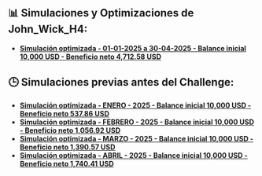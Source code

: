 ## 📊 Simulaciones y Optimizaciones de John_Wick_H4: 

- **[Simulación optimizada - 01-01-2025 a 30-04-2025 - Balance inicial 10,000 USD - Beneficio neto 4,712.58 USD](README01.md)**

## 🕒 Simulaciones previas antes del Challenge:

- **[Simulación optimizada - ENERO - 2025 - Balance inicial 10,000 USD - Beneficio neto 537.86 USD](README02.md)**
- **[Simulación optimizada - FEBRERO - 2025 - Balance inicial 10,000 USD - Beneficio neto 1,056.92 USD](README03.md)**
- **[Simulación optimizada - MARZO - 2025 - Balance inicial 10,000 USD - Beneficio neto 1,390.57 USD](README04.md)**
- **[Simulación optimizada - ABRIL - 2025 - Balance inicial 10,000 USD - Beneficio neto 1,740.41 USD](README05.md)**